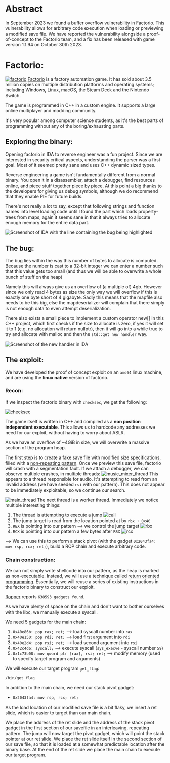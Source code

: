 # Abstract

In September 2023 we found a buffer overflow vulnerability in Factorio.
This vulnerability allows for arbitrary code execution when loading or previewing a modified save file.
We have reported the vulnerability alongside a proof-of-concept to the Factorio team,
and a fix has been released with game version 1.1.94 on October 30th 2023.

# Factorio:

[![factorio](img/factorio-logo.png)](https://factorio.com/)
[Factorio](https://factorio.com/) is a factory automation game.
It has sold about 3.5 million copies on multiple distribution platforms and operating systems;
including Windows, Linux, macOS, the Steam Deck and the Nintendo Switch.

The game is programmed in C++ in a custom engine.
It supports a large online multiplayer and modding community.

It's very popular among computer science students,
as it's the best parts of programming without any of the boring/exhausting parts.

## Exploring the binary:

Opening factorio in IDA to reverse engineer was a fun project.
Since we are interested in security critical aspects,
understanding the parser was a first goal.
Most of it seemed pretty sane and uses C++ dynamic sized types.

Reverse engineering a game isn't fundamentally different from a normal binary.
You open it in a disassembler, attach a debugger, find resources online, and piece stuff together piece by piece.
At this point a big thanks to the developers for giving us debug symbols,
although we do recommend that they enable PIE for future builds.

There's not really a lot to say, except that following strings and function names
into level loading code until I found the part which loads property-trees from
maps, again it seems sane in that it always tries to allocate enough memory for
the entire data part.

![Screenshot of IDA with the line containing the bug being highlighted](img/bug.png)

## The bug:

The bug lies within the way this number of bytes to allocate is computed. Because
the number is cast to a 32-bit integer we can enter a number such that this value
gets too small (and thus we will be able to overwrite a whole bunch of stuff on the heap)

Namely this will always give us an overflow of (a multiple of) 4gb.
However since we only read 4 bytes as size the only way we will overflow if this is
exactly one byte short of 4 gigabyte. Sadly this means that
the mapfile also needs to be this big, else the mapdeserializer will complain that
there simply is not enough data to even attempt deserialization.

There also exists a small piece to implement a custom operator new[] in this C++
project, which first checks if the size to allocate is zero, if yes it will set it to 1
(e.g. no allocation will return nullptr), then it will go into a while true to try
and allocate with malloc and then the `std::get_new_handler` way.

![Screenshot of the new handler in IDA](img/newhandler.png)

## The exploit:

We have developed the proof of concept exploit on an `amd64` linux machine,
and are using the **linux native** version of factorio.

### Recon:

If we inspect the factorio binary with `checksec`, we get the following:

![checksec](img/checksec.png)

The game itself is written in C++ and compiled as a **non position independent executable**.
This allows us to hardcode any addresses we need for our exploit,
without having to worry about ASLR.

As we have an overflow of ~4GiB in size, we will overwrite a massive section of the program heap.

The first step is to create a fake save file with modified size specifications,
filled with a [non-repeating pattern](https://en.wikipedia.org/wiki/De_Bruijn_sequence).
Once we preview this save file, factorio will crash with a segmentation fault.
If we attach a debugger, we can observe multiple crashes, in multiple threads:
![music_mixer_thread](img/music_mixer_thread.png)
This appears to a thread responsible for audio.
It's attempting to read from an invalid address (we have seeded `rsi` with our pattern).
This does not appear to be immediately exploitable, so we continue our search.

![main_thread](img/worker_thread.png)
The next thread is a worker thread.
Immediately we notice multiple interesting things:

1. The thread is attempting to execute a jump
   ![call](img/jump.png)
2. The jump target is read from the location pointed at by `rbx + 0x40`
3. `RBX` is pointing into our pattern --> we control the jump target
   ![rbx](img/rbx.png)
4. `RCX` is pointing into our pattern a few bytes after `RBX`
   ![rcx](img/rcx.png)

--> We can use this to perform a stack pivot (with the gadget `0x2043fa4: mov rsp, rcx; ret;`),
build a ROP chain and execute arbitrary code.

### Chain construction:

We can not simply write shellcode into our pattern, as the heap is marked as non-executable.
Instead, we will use a technique
called [return oriented programming](https://en.wikipedia.org/wiki/Return-oriented_programming).
Essentially, we will reuse a series of existing instructions in the factorio binary to construct our exploit.

[Ropper](https://github.com/sashs/Ropper) reports `638593 gadgets found`.

As we have plenty of space on the chain and don't want to bother ourselves with the libc,
we manually execute a syscall.

We need 5 gadgets for the main chain:

1. `0x40e86b: pop rax; ret;` --> load syscall number into `rax`
2. `0x40e150: pop rdi; ret;` --> load first argument into `rdi`
3. `0x40e2d4: pop rsi; ret;` --> load second argument into `rsi`
4. `0x42c4d6: syscall;` --> execute syscall (`sys_execve` - syscall number `59`)
5. `0x1c73b08: mov qword ptr [rax], rsi; ret;` --> modify memory (used to specify target program and arguments)

We will execute our target program `get_flag`:

```bash
/bin/get_flag
```

In addition to the main chain, we need our stack pivot gadget:

- `0x2043fa4: mov rsp, rcx; ret;`

As the load location of our modified save file is a bit flaky,
we insert a ret slide,
which is easier to target than our main chain.

We place the address of the ret slide and the address of the stack pivot gadget
in the first section of our savefile in an interleaving, repeating pattern.
The jump will now target the pivot gadget,
which will point the stack pointer at our ret slide.
We place the ret slide itself in the second section of our save file,
so that it is loaded at a somewhat predictable location after the binary base.
At the end of the ret slide we place the main chain to execute our target program.
